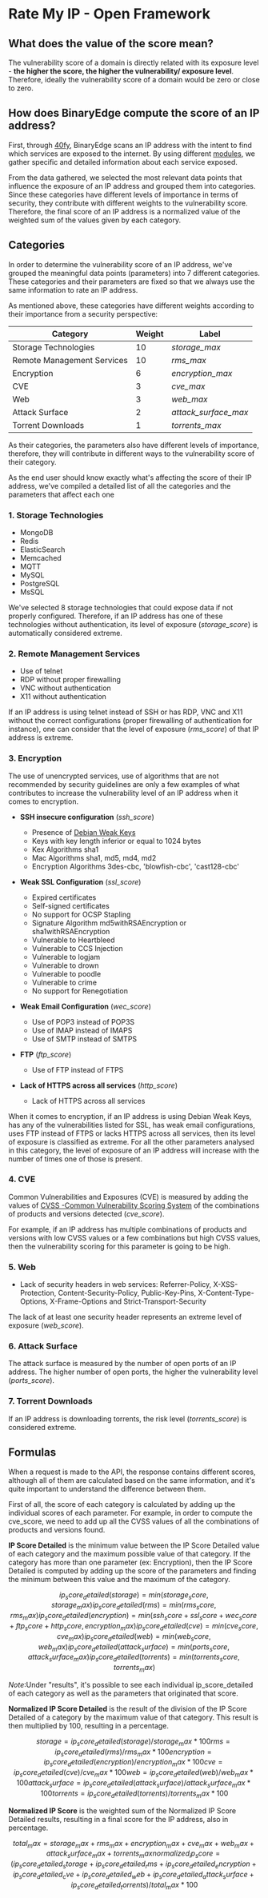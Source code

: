 # Rate My IP - Open Framework

## What does the value of the score mean?

The vulnerability score of a domain is directly related with its exposure level - **the higher the score, the higher the vulnerability/ exposure level**. Therefore, ideally the vulnerability score of a domain would be zero or close to zero.


## How does BinaryEdge compute the score of an IP address?

First, through [40fy](https://40fy.io), BinaryEdge scans an IP address with the intent to find which services are exposed to the internet. By using different [modules](https://github.com/binaryedge/api-publicdoc/tree/master/modules), we gather specific and detailed information about each service exposed.

From the data gathered, we selected the most relevant data points that influence the exposure of an IP address and grouped them into categories. Since these categories have different levels of importance in terms of security, they contribute with different weights to the vulnerability score. Therefore, the final score of an IP address is a normalized value of the weighted sum of the values given by each category.


## Categories

In order to determine the vulnerability score of an IP address, we've grouped the meaningful data points (parameters) into 7 different categories. These categories and their parameters are fixed so that we always use the same information to rate an IP address.

As mentioned above, these categories have different weights according to their importance from a security perspective:

| Category | Weight | Label |
| --- | --- | --- |
| Storage Technologies | 10 | *storage_max* |
| Remote Management Services | 10 | *rms_max* |
| Encryption | 6 | *encryption_max* |
| CVE | 3 | *cve_max* |
| Web | 3 | *web_max* |
| Attack Surface | 2 | *attack_surface_max* |
| Torrent Downloads | 1 | *torrents_max* ||

As their categories, the parameters also have different levels of importance, therefore, they will contribute in different ways to the vulnerability score of their category.

As the end user should know exactly what's affecting the score of their IP address, we've compiled a detailed list of all the categories and the parameters that affect each one

### 1. Storage Technologies

  * MongoDB
  * Redis
  * ElasticSearch
  * Memcached
  * MQTT
  * MySQL
  * PostgreSQL
  * MsSQL

We've selected 8 storage technologies that could expose data if not properly configured. Therefore, if an IP address has one of these technologies without authentication, its level of exposure (*storage_score*) is automatically considered extreme.

### 2. Remote Management Services

  * Use of telnet
  * RDP without proper firewalling
  * VNC without authentication
  * X11 without authentication

If an IP address is using telnet instead of SSH or has RDP, VNC and X11 without the correct configurations (proper firewalling of authentication for instance), one can consider that the level of exposure (*rms_score*) of that IP address is extreme.


### 3. Encryption

The use of unencrypted services, use of algorithms that are not recommended by security guidelines are only a few examples of what contributes to increase the vulnerability level of an IP address when it comes to encryption.

* **SSH insecure configuration** (*ssh_score*)
  * Presence of [Debian Weak Keys](https://github.com/binaryedge/debian-ssh)
  * Keys with key length inferior or equal to 1024 bytes
  * Kex Algorithms sha1
  * Mac Algorithms sha1, md5, md4, md2
  * Encryption Algorithms 3des-cbc, 'blowfish-cbc', 'cast128-cbc'

* **Weak SSL Configuration** (*ssl_score*)
  * Expired certificates
  * Self-signed certificates
  * No support for OCSP Stapling
  * Signature Algorithm md5withRSAEncryption or sha1withRSAEncryption
  * Vulnerable to Heartbleed
  * Vulnerable to CCS Injection
  * Vulnerable to logjam
  * Vulnerable to drown
  * Vulnerable to poodle
  * Vulnerable to crime
  * No support for Renegotiation

* **Weak Email Configuration** (*wec_score*)
  * Use of POP3 instead of POP3S
  * Use of IMAP instead of IMAPS
  * Use of SMTP instead of SMTPS

* **FTP** (*ftp_score*)
  * Use of FTP instead of FTPS

* **Lack of HTTPS across all services** (*http_score*)
  * Lack of HTTPS across all services


When it comes to encryption, if an IP address is using Debian Weak Keys, has any of the vulnerabilities listed for SSL, has weak email configurations, uses FTP instead of FTPS or lacks HTTPS across all services, then its level of exposure is classified as extreme. For all the other parameters analysed in this category, the level of exposure of an IP address will increase with the number of times one of those is present.


### 4. CVE

Common Vulnerabilities and Exposures (CVE) is measured by adding the values of [CVSS -Common Vulnerability Scoring System](https://www.first.org/cvss) of the combinations of products and versions detected (*cve_score*).

For example, if an IP address has multiple combinations of products and versions with low CVSS values or a few combinations but high CVSS values, then the vulnerability scoring for this parameter is going to be high.


### 5. Web

  * Lack of security headers in web services: Referrer-Policy, X-XSS-Protection, Content-Security-Policy, Public-Key-Pins, X-Content-Type-Options, X-Frame-Options and Strict-Transport-Security

The lack of at least one security header represents an extreme level of exposure (*web_score*).


### 6. Attack Surface

The attack surface is measured by the number of open ports of an IP address. The higher number of open ports, the higher the vulnerability level (*ports_score*).


### 7. Torrent Downloads

If an IP address is downloading torrents, the risk level (*torrents_score*) is considered extreme.


## Formulas

When a request is made to the API, the response contains different scores, although all of them are calculated based on the same information, and it's quite important to understand the difference between them.

First of all, the score of each category is calculated by adding up the individual scores of each parameter. For example, in order to compute the cve_score, we need to add up all the CVSS values of all the combinations of products and versions found.

**IP Score Detailed** is the minimum value between the IP Score Detailed value of each category and the maximum possible value of that category. If the category has more than one parameter (ex: Encryption), then the IP Score Detailed is computed by adding up the score of the parameters and finding the minimum between this value and the maximum of the category.

```math
ip_score_detailed(storage) = min(storage_score, storage_max)
ip_score_detailed(rms) = min(rms_score, rms_max)
ip_score_detailed(encryption) = min(ssh_score + ssl_score + wec_score + ftp_score + http_score, encryption_max)
ip_score_detailed(cve) = min(cve_score, cve_max)
ip_score_detailed(web) = min(web_score, web_max)
ip_score_detailed(attack_surface) = min(ports_score, attack_surface_max)
ip_score_detailed(torrents) = min(torrents_score, torrents_max)
```

*Note*:Under "results", it's possible to see each individual ip_score_detailed of each category as well as the parameters that originated that score.


**Normalized IP Score Detailed** is the result of the division of the IP Score Detailed of a category by the maximum value of that category. This result is then multiplied by 100, resulting in a percentage.

```math
storage = ip_score_detailed(storage) / storage_max * 100
rms = ip_score_detailed(rms) / rms_max * 100
encryption = ip_score_detailed(encryption) / encryption_max * 100
cve = ip_score_detailed(cve) / cve_max * 100
web = ip_score_detailed(web) / web_max * 100
attack_surface = ip_score_detailed(attack_surface) / attack_surface_max * 100
torrents = ip_score_detailed(torrents) / torrents_max * 100
```

**Normalized IP Score** is the weighted sum of the Normalized IP Score Detailed results, resulting in a final score for the IP address, also in percentage.

```math
total_max = storage_max + rms_max + encryption_max + cve_max + web_max + attack_surface_max + torrents_max
normalized_ip_score = (ip_score_detailed_storage + ip_score_detailed_rms + ip_score_detailed_encryption + ip_score_detailed_cve + ip_score_detailed_web + ip_score_detailed_attack_surface + ip_score_detailed_torrents) / total_max * 100
```
